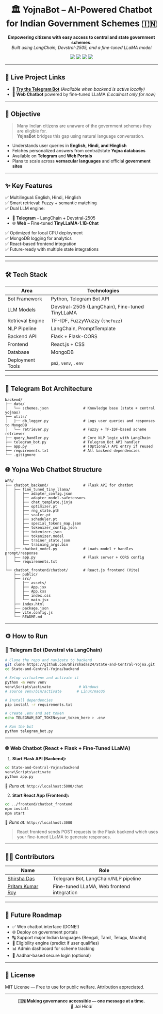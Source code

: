 <h1 align="center">🏛️ YojnaBot – AI-Powered Chatbot for Indian Government Schemes 🇮🇳</h1>

<p align="center">
  <b>Empowering citizens with easy access to central and state government schemes.</b><br />
  <i>Built using LangChain, Devstral-2505, and a fine-tuned LLaMA model</i>
</p>

<p align="center">
  <img src="https://img.shields.io/badge/NLP-GovSchemes-blue?style=flat-square" />
  <img src="https://img.shields.io/badge/LLM-LLaMA--based-green?style=flat-square" />
  <img src="https://img.shields.io/badge/Platform-Telegram%20%7C%20Web-critical?style=flat-square" />
  <img src="https://img.shields.io/badge/Language-Hindi%2FEnglish%2FHinglish-informational?style=flat-square" />
</p>

---

## 🔗 Live Project Links

- 🤖 [**Try the Telegram Bot**](https://t.me/YOUR_BOT_USERNAME) *(Available when backend is active locally)*
- 💬 **Web Chatbot** powered by fine-tuned LLaMA *(Localhost only for now)*

---

## 🎯 Objective

> Many Indian citizens are unaware of the government schemes they are eligible for.  
> **YojnaBot** bridges this gap using natural language conversation.

- Understands user queries in **English, Hindi, and Hinglish**
- Fetches personalized answers from central/state **Yojna databases**
- Available on **Telegram** and **Web Portals**
- Plans to scale across **vernacular languages** and official **government sites**

---

## ✨ Key Features

✅ Multilingual: English, Hindi, Hinglish  
✅ Smart retrieval: Fuzzy + semantic matching  
✅ Dual LLM engine:
- 📱 **Telegram** – LangChain + Devstral-2505
- 🌐 **Web** – Fine-tuned **TinyLLaMA-1.1B-Chat**

✅ Optimized for local CPU deployment  
✅ MongoDB logging for analytics  
✅ React-based frontend integration  
✅ Future-ready with multiple state integrations

---

---

## 🛠 Tech Stack

| Area             | Technologies |
|------------------|--------------|
| Bot Framework    | Python, Telegram Bot API |
| LLM Models       | Devstral-2505 (LangChain), Fine-tuned TinyLLaMA |
| Retrieval Engine | TF-IDF, FuzzyWuzzy (`thefuzz`) |
| NLP Pipeline     | LangChain, PromptTemplate |
| Backend API      | Flask + Flask-CORS |
| Frontend         | React.js + CSS |
| Database         | MongoDB |
| Deployment Tools | `pm2`, `venv`, `.env` |

---

## 🧠 Telegram Bot Architecture

```
backend/
├── data/
│   └── schemes.json                # Knowledge base (state + central yojnas)
├── utils/
│   ├── db_logger.py                # Logs user queries and responses to MongoDB
│   └── retriever.py                # Fuzzy + TF-IDF-based scheme retriever
├── query_handler.py                # Core NLP logic with LangChain
├── telegram_bot.py                 # Telegram Bot API handler
├── app.py                          # (Optional) API entry if reused
├── requirements.txt                # All backend dependencies
└── .gitignore

```

## 🌐 Yojna Web Chatbot Structure

```
WEB/
├── chatbot_backend/                # Flask API for chatbot
│   ├── fine_tuned_tiny_llama/
│   │   ├── adapter_config.json
│   │   ├── adapter_model.safetensors
│   │   ├── chat_template.jinja
│   │   ├── optimizer.pt
│   │   ├── rng_state.pth
│   │   ├── scaler.pt
│   │   ├── scheduler.pt
│   │   ├── special_tokens_map.json
│   │   ├── tokenizer_config.json
│   │   ├── tokenizer.json
│   │   ├── tokenizer.model
│   │   ├── trainer_state.json
│   │   └── training_args.bin
│   ├── chatbot_model.py            # Loads model + handles prompt/response
│   ├── app.py                      # Flask server + CORS config
│   └── requirements.txt
│
└── chatbot_frontend/chatbot/       # React.js frontend (Vite)
    ├── public/
    ├── src/
    │   ├── assets/
    │   ├── App.jsx
    │   ├── App.css
    │   ├── index.css
    │   └── main.jsx
    ├── index.html
    ├── package.json
    ├── vite.config.js
    └── README.md

```

---

## ⚙️ How to Run

### 🚀 Telegram Bot (Devstral via LangChain)

```bash
# Clone the repo and navigate to backend
git clone https://github.com/Shirshadas24/State-and-Central-Yojna.git
cd State-and-Central-Yojna/backend

# Setup virtualenv and activate it
python -m venv venv
venv\Scripts\activate             # Windows
# source venv/bin/activate       # Linux/macOS

# Install dependencies
pip install -r requirements.txt

# Create .env and set token
echo TELEGRAM_BOT_TOKEN=your_token_here > .env

# Run the bot
python telegram_bot.py
```

---

### 🌐 Web Chatbot (React + Flask + Fine-Tuned LLaMA)

1. **Start Flask API (Backend):**

```bash
cd State-and-Central-Yojna/backend
venv\Scripts\activate
python app.py
```

📍 *Runs at:* `http://localhost:5000/chat`

2. **Start React App (Frontend):**

```bash
cd ../frontend/chatbot_frontend
npm install
npm start
```

📍 *Runs at:* `http://localhost:3000`

> React frontend sends POST requests to the Flask backend which uses your fine-tuned LLaMA to generate responses.

---

## 👨‍💻 Contributors

| Name | Role |
|------|------|
| [Shirsha Das](https://shirshadas.vercel.app/) | Telegram Bot, LangChain/NLP pipeline |
| [Pritam Kumar Roy](https://pritam-kumar-roy.vercel.app/) | Fine-tuned LLaMA, Web frontend integration |

---

## 🌱 Future Roadmap

- ✅ Web chatbot interface (DONE!)
- 🌐 Deploy on government portals
- 🔠 Support major Indian languages (Bengali, Tamil, Telugu, Marathi)
- 🎯 Eligibility engine (predict if user qualifies)
- 📊 Admin dashboard for scheme tracking
- 🔐 Aadhar-based secure login (optional)

---

## 📜 License

MIT License — Free to use for public welfare. Attribution appreciated.

---

<p align="center"><b>🇮🇳 Making governance accessible — one message at a time.</b><br/><i>🙌 Jai Hind!</i></p>
